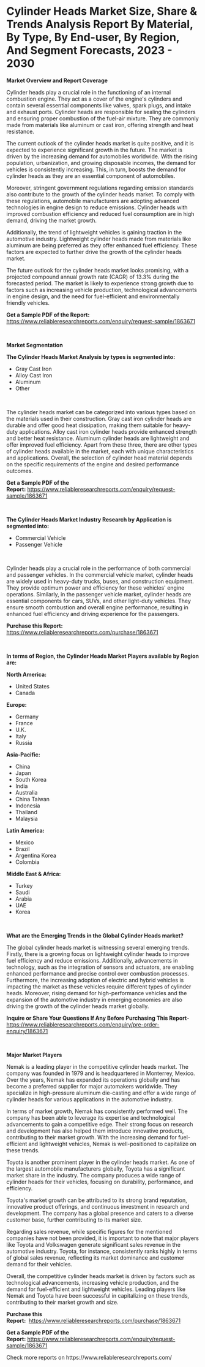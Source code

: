 <p><h1>Cylinder Heads Market Size, Share & Trends Analysis Report By Material, By Type, By End-user, By Region, And Segment Forecasts, 2023 - 2030</h1></p><p><strong>Market Overview and Report Coverage</strong></p>
<p><p>Cylinder heads play a crucial role in the functioning of an internal combustion engine. They act as a cover of the engine's cylinders and contain several essential components like valves, spark plugs, and intake and exhaust ports. Cylinder heads are responsible for sealing the cylinders and ensuring proper combustion of the fuel-air mixture. They are commonly made from materials like aluminum or cast iron, offering strength and heat resistance.</p><p>The current outlook of the cylinder heads market is quite positive, and it is expected to experience significant growth in the future. The market is driven by the increasing demand for automobiles worldwide. With the rising population, urbanization, and growing disposable incomes, the demand for vehicles is consistently increasing. This, in turn, boosts the demand for cylinder heads as they are an essential component of automobiles.</p><p>Moreover, stringent government regulations regarding emission standards also contribute to the growth of the cylinder heads market. To comply with these regulations, automobile manufacturers are adopting advanced technologies in engine design to reduce emissions. Cylinder heads with improved combustion efficiency and reduced fuel consumption are in high demand, driving the market growth.</p><p>Additionally, the trend of lightweight vehicles is gaining traction in the automotive industry. Lightweight cylinder heads made from materials like aluminum are being preferred as they offer enhanced fuel efficiency. These factors are expected to further drive the growth of the cylinder heads market.</p><p>The future outlook for the cylinder heads market looks promising, with a projected compound annual growth rate (CAGR) of 13.3% during the forecasted period. The market is likely to experience strong growth due to factors such as increasing vehicle production, technological advancements in engine design, and the need for fuel-efficient and environmentally friendly vehicles.</p></p>
<p><strong>Get a Sample PDF of the Report:</strong> <a href="https://www.reliableresearchreports.com/enquiry/request-sample/1863671">https://www.reliableresearchreports.com/enquiry/request-sample/1863671</a></p>
<p>&nbsp;</p>
<p><strong>Market Segmentation</strong></p>
<p><strong>The Cylinder Heads Market Analysis by types is segmented into:</strong></p>
<p><ul><li>Gray Cast Iron</li><li>Alloy Cast Iron</li><li>Aluminum</li><li>Other</li></ul></p>
<p>&nbsp;</p>
<p><p>The cylinder heads market can be categorized into various types based on the materials used in their construction. Gray cast iron cylinder heads are durable and offer good heat dissipation, making them suitable for heavy-duty applications. Alloy cast iron cylinder heads provide enhanced strength and better heat resistance. Aluminum cylinder heads are lightweight and offer improved fuel efficiency. Apart from these three, there are other types of cylinder heads available in the market, each with unique characteristics and applications. Overall, the selection of cylinder head material depends on the specific requirements of the engine and desired performance outcomes.</p></p>
<p><strong>Get a Sample PDF of the Report:</strong>&nbsp;<a href="https://www.reliableresearchreports.com/enquiry/request-sample/1863671">https://www.reliableresearchreports.com/enquiry/request-sample/1863671</a></p>
<p>&nbsp;</p>
<p><strong>The Cylinder Heads Market Industry Research by Application is segmented into:</strong></p>
<p><ul><li>Commercial Vehicle</li><li>Passenger Vehicle</li></ul></p>
<p>&nbsp;</p>
<p><p>Cylinder heads play a crucial role in the performance of both commercial and passenger vehicles. In the commercial vehicle market, cylinder heads are widely used in heavy-duty trucks, buses, and construction equipment. They provide optimum power and efficiency for these vehicles' engine operations. Similarly, in the passenger vehicle market, cylinder heads are essential components for cars, SUVs, and other light-duty vehicles. They ensure smooth combustion and overall engine performance, resulting in enhanced fuel efficiency and driving experience for the passengers.</p></p>
<p><strong>Purchase this Report:</strong>&nbsp; <a href="https://www.reliableresearchreports.com/purchase/1863671">https://www.reliableresearchreports.com/purchase/1863671</a></p>
<p>&nbsp;</p>
<p><strong>In terms of Region, the Cylinder Heads Market Players available by Region are:</strong></p>
<p>
    <p> <strong> North America: </strong>
        <ul>
            <li>United States</li>
            <li>Canada</li>
        </ul>
        </p> 
    <p> <strong> Europe: </strong>
        <ul>
            <li>Germany</li>
            <li>France</li>
            <li>U.K.</li>
            <li>Italy</li>
            <li>Russia</li>
        </ul>
        </p> 
    <p> <strong> Asia-Pacific: </strong>
        <ul>
            <li>China</li>
            <li>Japan</li>
            <li>South Korea</li>
            <li>India</li>
            <li>Australia</li>
            <li>China Taiwan</li>
            <li>Indonesia</li>
            <li>Thailand</li>
            <li>Malaysia</li>
        </ul>
        </p> 
    <p> <strong> Latin America: </strong>
        <ul>
            <li>Mexico</li>
            <li>Brazil</li>
            <li>Argentina Korea</li>
            <li>Colombia</li>
        </ul>
        </p> 
    <p> <strong> Middle East & Africa: </strong>
        <ul>
            <li>Turkey</li>
            <li>Saudi</li>
            <li>Arabia</li>
            <li>UAE</li>
            <li>Korea</li>
        </ul>
    </p>
    </p>
<p>&nbsp;</p>
<p><strong>What are the Emerging Trends in the Global Cylinder Heads market?</strong></p>
<p><p>The global cylinder heads market is witnessing several emerging trends. Firstly, there is a growing focus on lightweight cylinder heads to improve fuel efficiency and reduce emissions. Additionally, advancements in technology, such as the integration of sensors and actuators, are enabling enhanced performance and precise control over combustion processes. Furthermore, the increasing adoption of electric and hybrid vehicles is impacting the market as these vehicles require different types of cylinder heads. Moreover, rising demand for high-performance vehicles and the expansion of the automotive industry in emerging economies are also driving the growth of the cylinder heads market globally.</p></p>
<p><strong>Inquire or Share Your Questions If Any Before Purchasing This Report</strong>- <a href="https://www.reliableresearchreports.com/enquiry/pre-order-enquiry/1863671">https://www.reliableresearchreports.com/enquiry/pre-order-enquiry/1863671</a></p>
<p>&nbsp;</p>
<p><strong>Major Market Players</strong></p>
<p><p>Nemak is a leading player in the competitive cylinder heads market. The company was founded in 1979 and is headquartered in Monterrey, Mexico. Over the years, Nemak has expanded its operations globally and has become a preferred supplier for major automakers worldwide. They specialize in high-pressure aluminum die-casting and offer a wide range of cylinder heads for various applications in the automotive industry.</p><p>In terms of market growth, Nemak has consistently performed well. The company has been able to leverage its expertise and technological advancements to gain a competitive edge. Their strong focus on research and development has also helped them introduce innovative products, contributing to their market growth. With the increasing demand for fuel-efficient and lightweight vehicles, Nemak is well-positioned to capitalize on these trends.</p><p>Toyota is another prominent player in the cylinder heads market. As one of the largest automobile manufacturers globally, Toyota has a significant market share in the industry. The company produces a wide range of cylinder heads for their vehicles, focusing on durability, performance, and efficiency.</p><p>Toyota's market growth can be attributed to its strong brand reputation, innovative product offerings, and continuous investment in research and development. The company has a global presence and caters to a diverse customer base, further contributing to its market size.</p><p>Regarding sales revenue, while specific figures for the mentioned companies have not been provided, it is important to note that major players like Toyota and Volkswagen generate significant sales revenue in the automotive industry. Toyota, for instance, consistently ranks highly in terms of global sales revenue, reflecting its market dominance and customer demand for their vehicles.</p><p>Overall, the competitive cylinder heads market is driven by factors such as technological advancements, increasing vehicle production, and the demand for fuel-efficient and lightweight vehicles. Leading players like Nemak and Toyota have been successful in capitalizing on these trends, contributing to their market growth and size.</p></p>
<p><strong>Purchase this Report:</strong>&nbsp;&nbsp;<a href="https://www.reliableresearchreports.com/purchase/1863671">https://www.reliableresearchreports.com/purchase/1863671</a></p>
<p></p>
<p><strong>Get a Sample PDF of the Report:</strong>&nbsp;<a href="https://www.reliableresearchreports.com/enquiry/request-sample/1863671">https://www.reliableresearchreports.com/enquiry/request-sample/1863671</a></p>
<p>Check more reports on https://www.reliableresearchreports.com/</p>